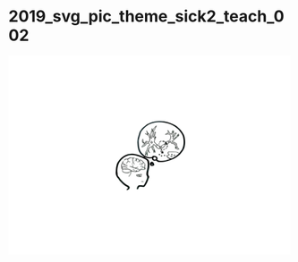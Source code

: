# 2019_svg_pic_theme_sick2_teach_002

![image](https://github.com/vickyhuang1994/2019_svg_pic_theme_sick2_teach_002/blob/master/pic_theme_sick2_teach_002.svg)
